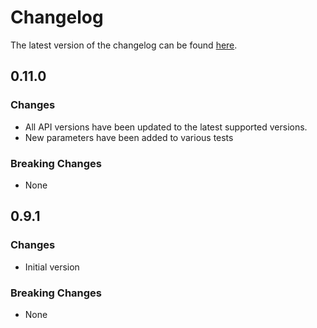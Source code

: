 # Changelog

The latest version of the changelog can be found [here](https://github.com/Azure/bicep-registry-modules/blob/main/avm/res/api-management/service/CHANGELOG.md).

## 0.11.0

### Changes

- All API versions have been updated to the latest supported versions.
- New parameters have been added to various tests

### Breaking Changes

- None

## 0.9.1

### Changes

- Initial version

### Breaking Changes

- None
